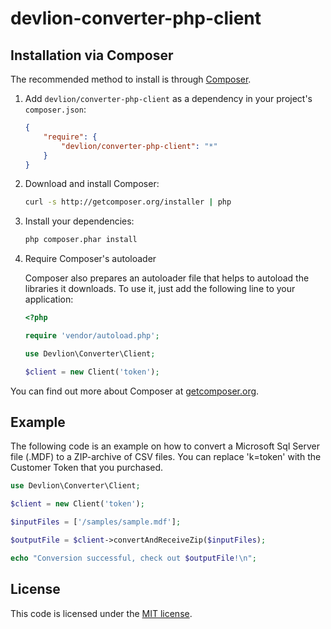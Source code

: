 # devlion-converter-php-client


Installation via Composer
-------------------------

The recommended method to install is through [Composer](http://getcomposer.org).

1. Add `devlion/converter-php-client` as a dependency in your project's `composer.json`:

    ```json
    {
        "require": {
            "devlion/converter-php-client": "*"
        }
    }
    ```

2. Download and install Composer:

    ```bash
    curl -s http://getcomposer.org/installer | php
    ```

3. Install your dependencies:

    ```bash
    php composer.phar install
    ```

4. Require Composer's autoloader

    Composer also prepares an autoloader file that helps to autoload the libraries it downloads. To use it, just add the following line to your application:

    ```php
    <?php

    require 'vendor/autoload.php';

    use Devlion\Converter\Client;

    $client = new Client('token');
    ```
You can find out more about Composer at [getcomposer.org](http://getcomposer.org).


Example
-------

The following code is an example on how to convert a Microsoft Sql Server file (.MDF) to a ZIP-archive of CSV files. You can replace 'k=token' with the Customer Token that you purchased.

```php
use Devlion\Converter\Client;

$client = new Client('token');

$inputFiles = ['/samples/sample.mdf'];

$outputFile = $client->convertAndReceiveZip($inputFiles);

echo "Conversion successful, check out $outputFile!\n";
```


License
-------

This code is licensed under the [MIT license](https://opensource.org/licenses/MIT).
